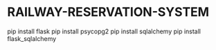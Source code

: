 # RAILWAY-RESERVATION-SYSTEM

pip install flask
pip install psycopg2
pip install sqlalchemy
pip install flask_sqlalchemy






